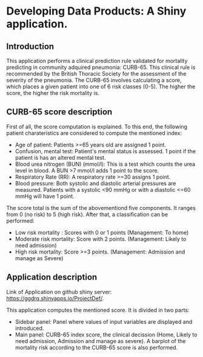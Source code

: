 # Developing Data Products: A Shiny application. 

## Introduction

This application performs a clinical prediction rule validated for mortality predicting in community adquired pneumonia: CURB-65. This clinical rule is recommended by the British Thoracic Society for the assessment of the severity of the pneumonia. The CURB-65 involves calculating a score, which places a given patient into one of 6 risk classes (0-5). The higher the score, the higher the risk mortality is. 


## CURB-65 score description

First of all, the score computation is explained. To this end, the following patient charateristics are considered to compute the mentioned index:

* Age of patient: Patients >=65 years old are assigned 1 point. 
* Confusion, mental test: Patient's mental status is assessed. 1 point if the patient is has an altered mental test.  
* Blood urea nitrogen (BUN) (mmol/l): This is a test which counts the urea level in blood. A BUN >7 mmol/l 
adds 1 point to the score. 
* Respiratory Rate (RR): A respiratory rate >=30 assigns 1 point. 
* Blood pressure: Both systolic and diastolic arterial pressures are measured. Patients with a systolic <90 mmHg or with a diastolic <=60 mmHg will have 1 point. 

The score total is the sum of the abovementiond five components. It ranges from 0 (no risk) to 5 (high risk). 
After that, a classification can be performed:

* Low risk mortality :  Scores with 0 or 1 points (Management: To home)
* Moderate risk mortality: Score with 2 points.   (Management: Likely to need admission)
* High risk mortality: Score >=3 points.          (Management: Admission and manage as Severe)


## Application description

Link of Application on github shiny server: <a href="https://ggdrq.shinyapps.io/ProjectDef/">https://ggdrq.shinyapps.io/ProjectDef/</a>. 

This application computes the mentioned score. It is divided in two parts:

* Sidebar panel: Panel where values of input variables are displayed and introduced. 
* Main panel: CURB-65 index score, the clinical decission (Home, Likely to need admission, Admission and manage as severe). A barplot of the mortality risk according to the CURB-65 score is also performed. 


